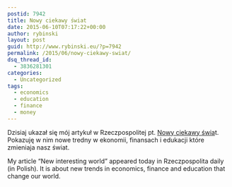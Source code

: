 ```yaml
---
postid: 7942
title: Nowy ciekawy świat
date: 2015-06-10T07:17:22+00:00
author: rybinski
layout: post
guid: http://www.rybinski.eu/?p=7942
permalink: /2015/06/nowy-ciekawy-swiat/
dsq_thread_id:
  - 3836281301
categories:
  - Uncategorized
tags:
  - economics
  - education
  - finance
  - money
---
```

Dzisiaj ukazał się mój artykuł w Rzeczpospolitej pt. [Nowy ciekawy świa](http://www4.rp.pl/artykul/1207332-Nowy-ciekawy-swiat.html)t. Pokazuję w nim nowe tredny w ekonomii, finansach i edukacji które zmieniaja nasz świat.

My article “New interesting world” appeared today in Rzeczpospolita daily (in Polish). It is about new trends in economics, finance and education that change our world.
